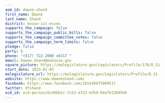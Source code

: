 ```yaml
---
aom_id: dawne-shand
first_name: Dawne
last_name: Shand
district: house-1st-essex
supports_the_campaign: false
supports_the_campaign_public_bills: false
supports_the_campaign_committee_votes: false
supports_the_campaign_term_limits: false
pledge: false
party: D
phone: "(617) 722-2000 x6317 "
email: Dawne.Shand@mahouse.gov
square_picture: https://malegislature.gov/Legislators/Profile/170/D_S1.jpg
start_date: 2023-01-03
malegislature_url: https://malegislature.gov/Legislators/Profile/D_S1
website: https://www.dawneshand.com/
facebook: https://www.facebook.com/101436975969517
twitter: dfshand
ocd_id: ocd-person/6c49bb2c-7c53-4f22-bfb9-04af813b95b0
---
```


